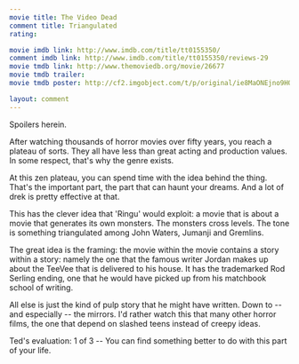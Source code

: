 ```yaml
---
movie title: The Video Dead
comment title: Triangulated
rating: 

movie imdb link: http://www.imdb.com/title/tt0155350/
comment imdb link: http://www.imdb.com/title/tt0155350/reviews-29
movie tmdb link: http://www.themoviedb.org/movie/26677
movie tmdb trailer: 
movie tmdb poster: http://cf2.imgobject.com/t/p/original/ie8MaONEjno9HQZK9LIKqTVTA1t.jpg

layout: comment
---
```


Spoilers herein.

After watching thousands of horror movies over fifty years, you reach a plateau of sorts. They  all have less than great acting and production values. In some respect, that's why the genre  exists.

At this zen plateau, you can spend time with the idea behind the thing. That's the important  part, the part that can haunt your dreams. And a lot of drek is pretty effective at that.

This has the clever idea that 'Ringu' would exploit: a movie that is about a movie that  generates its own monsters. The monsters cross levels. The tone is something triangulated  among John Waters, Jumanji and Gremlins.

The great idea is the framing: the movie within the movie contains a story within a story:  namely the one that the famous writer Jordan makes up about the TeeVee that is delivered to  his house. It has the trademarked Rod Serling ending, one that he would have picked up from  his matchbook school of writing.

All else is just the kind of pulp story that he might have written. Down to -- and especially --  the mirrors. I'd rather watch this that many other horror films, the one that depend on  slashed teens instead of creepy ideas.

Ted's evaluation: 1 of 3 -- You can find something better to do with this part of your life.